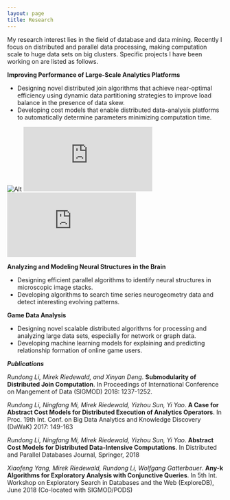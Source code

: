```yaml
---
layout: page
title: Research
---
```


My research interest lies in the field of database and data mining. Recently I focus on distributed and parallel data processing, making computation scale to huge data sets on big clusters. Specific projects I have been working on are listed as follows.

__Improving Performance of Large-Scale Analytics Platforms__

 - Designing novel distributed join algorithms that achieve near-optimal efficiency using dynamic data partitioning strategies to improve load balance in the presence of data skew.
 - Developing cost models that enable distributed data-analysis platforms to automatically determine parameters minimizing computation time.

![Alt](https://rundong.github.io/personal/assets/img/Li_Rundong_linder1209-0952-web.jpg)
![mat-prod](https://rundong.github.io/personal/assets/2017-dawak-img/triple-phase-alg.pdf)
![piecewise](https://rundong.github.io/personal/assets/2017-dawak-img/pieces-example.pdf)

__Analyzing and Modeling Neural Structures in the Brain__
 
 - Designing efficient parallel algorithms to identify neural structures in microscopic image stacks.
 - Developing algorithms to search time series neurogeometry data and detect interesting evolving patterns.
 
__Game Data Analysis__

 - Designing novel scalable distributed algorithms for processing and analyzing large data sets, especially for network or graph data.
 - Developing machine learning models for explaining and predicting relationship formation of online game users.



___Publications___

_Rundong Li, Mirek Riedewald, and Xinyan Deng_. **Submodularity of Distributed Join Computation**. In Proceedings of International Conference on Mangement of Data (SIGMOD) 2018: 1237-1252.

_Rundong Li, Ningfang Mi, Mirek Riedewald, Yizhou Sun, Yi Yao_. **A Case for Abstract Cost Models for Distributed Execution of Analytics Operators**. In Proc. 19th Int. Conf. on Big Data Analytics and Knowledge Discovery (DaWaK) 2017: 149-163

_Rundong Li, Ningfang Mi, Mirek Riedewald, Yizhou Sun, Yi Yao_. **Abstract Cost Models for Distributed Data-Intensive Computations**. In Distributed and Parallel Databases Journal, Springer, 2018

_Xiaofeng Yang, Mirek Riedewald, Rundong Li, Wolfgang Gatterbauer_. **Any-k Algorithms for Exploratory Analysis with Conjunctive Queries**. In 5th Int. Workshop on Exploratory Search in Databases and the Web (ExploreDB), June 2018 (Co-located with SIGMOD/PODS)
